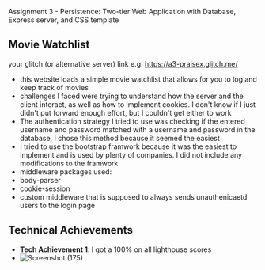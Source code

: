 Assignment 3 - Persistence: Two-tier Web Application with Database, Express server, and CSS template


## Movie Watchlist

your glitch (or alternative server) link e.g. https://a3-praisex.glitch.me/


- this website loads a simple movie watchlist that allows for you to log and keep track of movies
- challenges I faced were trying to understand how the server and the client interact, as well as how to implement cookies. I don't know if I just didn't put forward enough effort, but I couldn't get either to work
- The authentication strategy I tried to use was checking if the entered username and password matched with a username and password in the database, I chose this method because it seemed the easiest 
- I tried to use the bootstrap framwork because it was the easiest to implement and is used by plenty of companies. I did not include any modifications to the framwork
- middleware packages used:
-   body-parser
-   cookie-session
-   custom middleware that is supposed to always sends unauthenicaetd users to the login page

## Technical Achievements
- **Tech Achievement 1**: I got a 100% on all lighthouse scores
- ![Screenshot (175)](https://user-images.githubusercontent.com/89667516/134859843-5b1f8c09-8f43-4978-a18d-8f6a483590dd.png)




